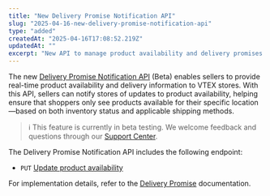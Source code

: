 ```yaml
---
title: "New Delivery Promise Notification API"
slug: "2025-04-16-new-delivery-promise-notification-api"
type: "added"
createdAt: "2025-04-16T17:08:52.219Z"
updatedAt: ""
excerpt: "New API to manage product availability and delivery promises for sellers"
---
```


The new [Delivery Promise Notification API](https://developers.vtex.com/docs/api-reference/delivery-promise-notification-api) (Beta) enables sellers to provide real-time product availability and delivery information to VTEX stores. With this API, sellers can notify stores of updates to product availability, helping ensure that shoppers only see products available for their specific location—based on both inventory status and applicable shipping methods.

>ℹ️ This feature is currently in beta testing. We welcome feedback and questions through our [Support Center](https://support.vtex.com/hc/en-us/requests).

The Delivery Promise Notification API includes the following endpoint:

- `PUT` [Update product availability](https://developers.vtex.com/docs/api-reference/delivery-promise-notification-api#put-/delivery-promises/external-sellers/-sellerId-/products)

For implementation details, refer to the [Delivery Promise](https://help.vtex.com/en/tutorial/delivery-promise-beta--p9EJH9GgxL0JceA6dBswd) documentation.
